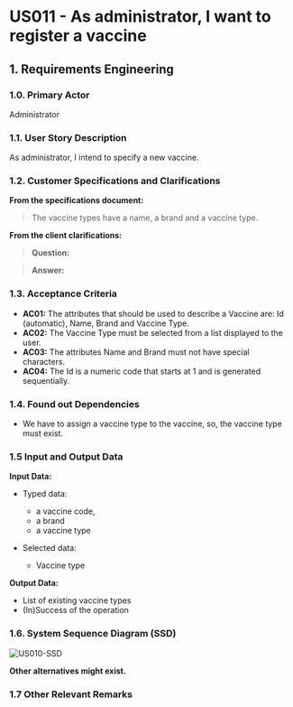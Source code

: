 # US011 - As administrator, I want to register a vaccine

## 1. Requirements Engineering

### 1.0. Primary Actor
Administrator

### 1.1. User Story Description

As administrator, I intend to specify a new vaccine.

### 1.2. Customer Specifications and Clarifications 

**From the specifications document:**

> The vaccine types have a name, a brand and a vaccine type.

**From the client clarifications:**

> **Question:** 

> **Answer:** 

### 1.3. Acceptance Criteria

* **AC01:** The attributes that should be used to describe a Vaccine are: Id (automatic), Name, Brand and Vaccine Type.
* **AC02:** The Vaccine Type must be selected from a list displayed to the user.
* **AC03:** The attributes Name and Brand must not have special characters.
* **AC04:** The Id is a numeric code that starts at 1 and is generated sequentially.

### 1.4. Found out Dependencies

* We have to assign a vaccine type to the vaccine, so, the vaccine type must exist.

### 1.5 Input and Output Data

**Input Data:**

* Typed data:
	* a vaccine code, 
	* a brand
	* a vaccine type
	
* Selected data:
	* Vaccine type

**Output Data:**

* List of existing vaccine types
* (In)Success of the operation

### 1.6. System Sequence Diagram (SSD)

![US010-SSD](/Users/nunocastro/JavaProjects/UpSkill/2024/sns-base/doc/use-cases/uc011/png/us011-SSD-US011___Register_new_vaccine__SSD_.png)

**Other alternatives might exist.**

### 1.7 Other Relevant Remarks
